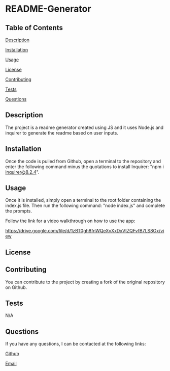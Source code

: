 # README-Generator


  ## Table of Contents
  [Description](#description)

  [Installation](#installation)

  [Usage](#usage)

  [License](#license)

  [Contributing](#contributing)

  [Tests](#tests)

  [Questions](#questions)

## Description

The project is a readme generator created using JS and it uses Node.js and inquirer to generate the readme based on user inputs.

## Installation

Once the code is pulled from Github, open a terminal to the repository and enter the following command minus the quotations to install Inquirer: "npm i inquirer@8.2.4".

## Usage

Once it is installed, simply open a terminal to the root folder containing the index.js file. Then run the following command: "node index.js" and complete the prompts.

Follow the link for a video walkthrough on how to use the app:

https://drive.google.com/file/d/1zBT0gh8fnWQeXvXxDxVtZQFvfB7LS8Ox/view

## License



## Contributing

You can contribute to the project by creating a fork of the original repository on Github.

## Tests

N/A

## Questions

If you have any questions, I can be contacted at the following links:

[Github](https://www.github.com/Cashew1337)

[Email](mailto:mr.matt.caschetto@gmail.com)
